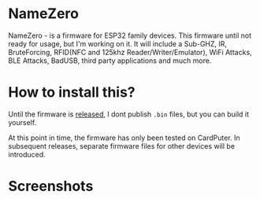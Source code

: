 # NameZero

NameZero - is a firmware for ESP32 family devices. This firmware until not ready for usage, but I'm working on it. It will include a Sub-GHZ, IR, BruteForcing, RFID(NFC and 125khz Reader/Writer/Emulator), WiFi Attacks, BLE Attacks, BadUSB, third party applications and much more.

# How to install this?

Until the firmware is [released](https://github.com/Xelbor/NameZero/releases), I dont publish `.bin` files, but you can build it yourself.

At this point in time, the firmware has only been tested on CardPuter. In subsequent releases, separate firmware files for other devices will be introduced.

# Screenshots
